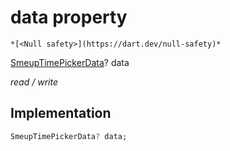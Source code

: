 


# data property




    *[<Null safety>](https://dart.dev/null-safety)*


[SmeupTimePickerData](../../smeup_widgets_smeup_timepicker/SmeupTimePickerData-class.md)? data
  
_read / write_






## Implementation

```dart
SmeupTimePickerData? data;


```







